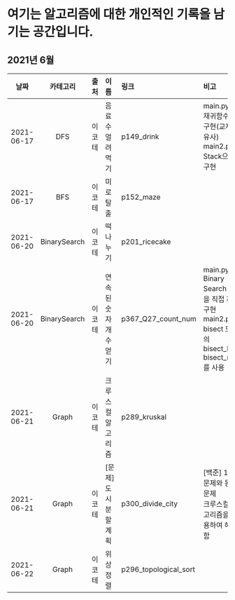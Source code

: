 # 여기는 알고리즘에 대한 개인적인 기록을 남기는 공간입니다.  

## 2021년 6월
|날짜|카테고리|출처|이름|링크|비고|
|:---:|:---:|:---:|:---|:---|:---|
|2021-06-17|DFS|이코테|음료수 얼려 먹기|p149_drink|main.py - 재귀함수로 구현(교재와 유사) <br> main2.py - Stack으로 구현|
|2021-06-17|BFS|이코테|미로탈출|p152_maze||
|2021-06-20|BinarySearch|이코테|떡 나누기|p201_ricecake||
|2021-06-20|BinarySearch|이코테|연속된 숫자 개수 얻기|p367_Q27_count_num|main.py - Binary Search 로직을 직접 짜서 구현 <br> main2.py - bisect 모듈의 bisect_left / bisect_right를 사용|
|2021-06-21|Graph|이코테|크루스컬 알고리즘|p289_kruskal||
|2021-06-21|Graph|이코테|[문제] 도시 분할 계획|p300_divide_city| [백준] 1647 문제와 동일 문제 <br> 크루스컬 알고리즘을 이용하여 해결함|
|2021-06-22|Graph|이코테|위상 정렬|p296_topological_sort||


